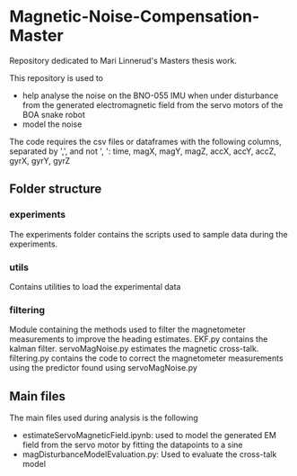 # Magnetic-Noise-Compensation-Master
Repository dedicated to Mari Linnerud's Masters thesis work. 

This repository is used to 
- help analyse the noise on the BNO-055 IMU when under disturbance from the generated electromagnetic field from the servo motors of the BOA snake robot
- model the noise

The code requires the csv files or dataframes with the following columns, separated by ',', and not ', ':
time, magX, magY, magZ, accX, accY, accZ, gyrX, gyrY, gyrZ

## Folder structure
### experiments
The experiments folder contains the scripts used to sample data during the experiments.

### utils
Contains utilities to load the experimental data


### filtering
Module containing the methods used to filter the magnetometer measurements to improve the heading estimates. EKF.py contains the kalman filter. servoMagNoise.py estimates the magnetic cross-talk.  filtering.py contains the code to correct the magnetometer measurements using the predictor found using servoMagNoise.py

## Main files
The main files used during analysis is the following
- estimateServoMagneticField.ipynb: used to model the generated EM field from the servo motor by fitting the datapoints to a sine
- magDisturbanceModelEvaluation.py: Used to evaluate the cross-talk model